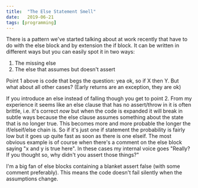 ```yaml
---
title:	"The Else Statement Smell"
date:	2019-06-21
tags: [programming]
---
```


  There is a pattern we've started talking about at work recently that have to do with the else block and by extension the if block. It can be written in different ways but you can easily spot it in two ways:

1. The missing else
2. The else that assumes but doesn't assert

Point 1 above is code that begs the question: yea ok, so if X then Y. But what about all other cases? (Early returns are an exception, they are ok)

If you introduce an else instead of falling though you get to point 2. From my experience it seems like an else clause that has no assert/throw in it is often brittle, i.e. it's correct *now* but when the code is expanded it will break in subtle ways because the else clause assumes something about the state that is no longer true. This becomes more and more probable the longer the if/elseif/else chain is. So if it's just one if statement the probability is fairly low but it goes up quite fast as soon as there is one elseif. The most obvious example is of course when there's a comment on the else block saying "x and y is true here". In these cases my internal voice goes "Really? If you thought so, why didn't you assert those things?"

I'm a big fan of else blocks containing a blanket assert false (with some comment preferably). This means the code doesn't fail silently when the assumptions change.
